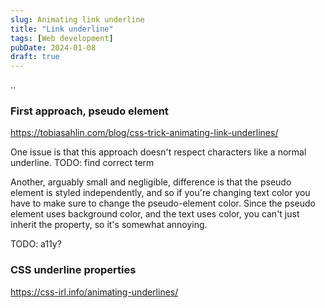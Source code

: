 ```yaml
---
slug: Animating link underline
title: "Link underline"
tags: [Web development]
pubDate: 2024-01-08
draft: true
---
```


..

### First approach, pseudo element

https://tobiasahlin.com/blog/css-trick-animating-link-underlines/

One issue is that this approach doesn't respect characters like a normal underline. TODO: find correct term

Another, arguably small and negligible, difference is that the pseudo element is styled independently, and so if you're changing text color you have to make sure to change the pseudo-element color. Since the pseudo element uses background color, and the text uses color, you can't just inherit the property, so it's somewhat annoying.

TODO: a11y?

### CSS underline properties

https://css-irl.info/animating-underlines/
